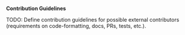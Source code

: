 **Contribution Guidelines** 

TODO: Define contribution guidelines for possible external contributors (requirements on code-formatting, docs, PRs, tests, etc.).
